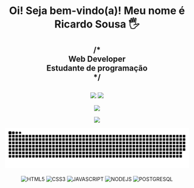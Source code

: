 <h1 align="center">
Oi! Seja bem-vindo(a)! Meu nome é Ricardo Sousa 🖐️
</h1>

<h2 align="center">
 /* </br>
 Web Developer </br>
 Estudante de programação </br>
 */
</h2>

##
<p align="center">
  <a href= "https://www.linkedin.com/in/ricardo-henrique-p-de-sousa/" target="_blank"><img src="https://img.shields.io/badge/-LinkedIn-%230077B5?style=for-the-badge&logo=linkedin&logoColor=white" target="_blank"></a> 
 <a href = "mailto:ricardohenriquep19@gmail.com"><img src="https://img.shields.io/badge/-Gmail-%23333?style=for-the-badge&logo=gmail&logoColor=white" target="_blank"></a>
</p>

<div align="center">
  <img height=180 align="center" src="https://github-readme-stats.vercel.app/api?username=Ryckard0&theme=tokyonight&rank_icon=github&card_width=300&show_icons=true&bg_color=90,000000,040449"  />
</div>

<p align="center">
<img height=150 align="center" src="https://github-readme-stats.vercel.app/api/top-langs/?username=Ryckard0&theme=tokyonight&hide_border=false&include_all_commits=false&count_private=false&layout=compact" />
</p>

<!-- Jogo da cobrinha -->
<picture>
  <source media="(prefers-color-scheme: dark)" srcset="https://raw.githubusercontent.com/Ryckard0/Ryckard0/output/github-contribution-grid-snake-dark.svg">
  <source media="(prefers-color-scheme: light)" srcset="https://raw.githubusercontent.com/Ryckard0/Ryckard0/output/github-contribution-grid-snake-dark.svg">
  <img alt="github contribution grid snake animation" src="https://raw.githubusercontent.com/Ryckard0/Ryckard0/output/github-contribution-grid-snake.svg">
</picture>

<!-- Tecnologias -->

<div align="center" style="display: inline_block"><br/>
  <img align="center" alt="HTML5" src="https://img.shields.io/badge/HTML5-E34F26?style=for-the-badge&logo=html5&logoColor=white"/>
  <img align="center" alt="CSS3" src="https://img.shields.io/badge/CSS3-1572B6?style=for-the-badge&logo=css3&logoColor=white"/>
  <img align="center" alt="JAVASCRIPT" src="https://img.shields.io/badge/JavaScript-F7DF1E?style=for-the-badge&logo=javascript&logoColor=black"/>
  <img align="center" alt="NODEJS" src="https://img.shields.io/badge/Node.js-43853D?style=for-the-badge&logo=node.js&logoColor=black"/>
  <img align="center" alt="POSTGRESQL" src="https://img.shields.io/badge/PostgreSQL-316192?style=for-the-badge&logo=postgresql&logoColor=white"/>
</div>

